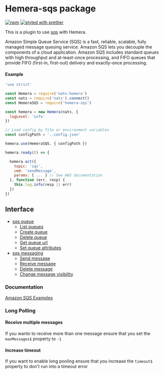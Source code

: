 # Hemera-sqs package

[![npm](https://img.shields.io/npm/v/hemera-sqs.svg?maxAge=3600)](https://www.npmjs.com/package/hemera-sqs)
[![styled with prettier](https://img.shields.io/badge/styled_with-prettier-ff69b4.svg)](#badge)

This is a plugin to use [sqs](https://aws.amazon.com/sqs/) with Hemera.

Amazon Simple Queue Service (SQS) is a fast, reliable, scalable, fully managed message queuing service. Amazon SQS lets you decouple the components of a cloud application. Amazon SQS includes standard queues with high throughput and at-least-once processing, and FIFO queues that provide FIFO (first-in, first-out) delivery and exactly-once processing.

#### Example

```js
'use strict'

const Hemera = require('nats-hemera')
const nats = require('nats').connect()
const HemeraSQS = require('hemera-sqs')

const hemera = new Hemera(nats, {
  logLevel: 'info'
})

// Load config by file or environment variables
const configPath = '..config.json'

hemera.use(HemeraSQS, { configPath })

hemera.ready(() => {

  hemera.act({
    topic: 'sqs',
    cmd: 'sendMessage',
    params: { ... } // See AWS documentation
  }, function (err, resp) {
    this.log.info(resp || err)
  })
})
```

## Interface

* [sqs queue](#sqs-queue)
  * [List queues](#listQueue)
  * [Create queue](#createQueue)
  * [Delete queue](#deleteQueue)
  * [Get queue url](#getQueueUrl)
  * [Set queue attributes](#setQueueAttributes)
* [sqs messaging](#sqs-messaging)
  * [Send message](#sendMessage)
  * [Receive message](#receiveMessage)
  * [Delete message](#deleteMessage)
  * [Change message visibility](#changeMessageVisibility)

### Documentation
[Amazon SQS Examples](http://docs.aws.amazon.com/sdk-for-javascript/v2/developer-guide/sqs-examples.html)

### Long Polling

#### Receive multiple messages
If you wanto to receive more than one message ensure that you set the `maxMessages$` property to `-1`

#### Increase timeout 
If you want to enable long pooling ensure that you increase the `timeout$` property to don't run into a timeout error
